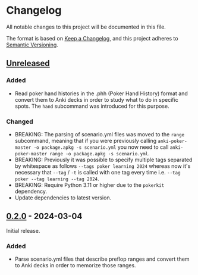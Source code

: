 # Changelog

All notable changes to this project will be documented in this file.

The format is based on [Keep a Changelog](https://keepachangelog.com/en/1.1.0/),
and this project adheres
to [Semantic Versioning](https://semver.org/spec/v2.0.0.html).

## [Unreleased]

### Added

- Read poker hand histories in the .phh (Poker Hand History) format and
  convert them to Anki decks in order to study what to do in specific spots.
  The `hand` subcommand was introduced for this purpose.

### Changed

- BREAKING: The parsing of scenario.yml files was moved to the `range`
  subcommand, meaning that if you were previously
  calling `anki-poker-master -o package.apkg -s scenario.yml` you now need to
  call `anki-poker-master range -o package.apkg -s scenario.yml`.
- BREAKING: Previously it was possible to specify multiple tags separated by
  whitespace as follows `--tags poker learning 2024` whereas now it's necessary
  that `--tag` / `-t` is called with one tag every time
  i.e. `--tag poker --tag learning --tag 2024`.
- BREAKING: Require Python 3.11 or higher due to the `pokerkit` dependency.
- Update dependencies to latest version.

## [0.2.0] - 2024-03-04

Initial release.

### Added

- Parse scenario.yml files that describe preflop ranges and convert them to
  Anki decks in order to memorize those ranges.

[unreleased]: https://github.com/omarkohl/anki-poker-master/compare/v0.2.0...HEAD

[1.0.0]: https://github.com/omarkohl/anki-poker-master/compare/v0.2.0...v1.0.0

[0.2.0]: https://github.com/omarkohl/anki-poker-master/releases/tag/v0.2.0
